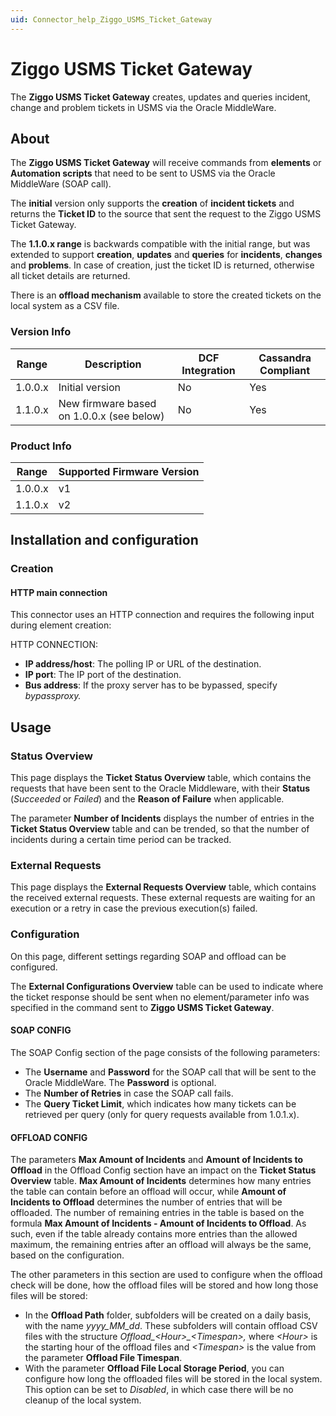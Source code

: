 ```yaml
---
uid: Connector_help_Ziggo_USMS_Ticket_Gateway
---
```


# Ziggo USMS Ticket Gateway

The **Ziggo USMS Ticket Gateway** creates, updates and queries incident, change and problem tickets in USMS via the Oracle MiddleWare.

## About

The **Ziggo USMS Ticket Gateway** will receive commands from **elements** or **Automation scripts** that need to be sent to USMS via the Oracle MiddleWare (SOAP call).

The **initial** version only supports the **creation** of **incident tickets** and returns the **Ticket ID** to the source that sent the request to the Ziggo USMS Ticket Gateway.

The **1.1.0.x range** is backwards compatible with the initial range, but was extended to support **creation**, **updates** and **queries** for **incidents**, **changes** and **problems**. In case of creation, just the ticket ID is returned, otherwise all ticket details are returned.

There is an **offload mechanism** available to store the created tickets on the local system as a CSV file.

### Version Info

| **Range** | **Description**                           | **DCF Integration** | **Cassandra Compliant** |
|------------------|-------------------------------------------|---------------------|-------------------------|
| 1.0.0.x          | Initial version                           | No                  | Yes                     |
| 1.1.0.x          | New firmware based on 1.0.0.x (see below) | No                  | Yes                     |

### Product Info

| Range | Supported Firmware Version |
|------------------|-----------------------------|
| 1.0.0.x          | v1                          |
| 1.1.0.x          | v2                          |

## Installation and configuration

### Creation

#### HTTP main connection

This connector uses an HTTP connection and requires the following input during element creation:

HTTP CONNECTION:

- **IP address/host**: The polling IP or URL of the destination.
- **IP port**: The IP port of the destination.
- **Bus address**: If the proxy server has to be bypassed, specify *bypassproxy.*

## Usage

### Status Overview

This page displays the **Ticket Status Overview** table, which contains the requests that have been sent to the Oracle Middleware, with their **Status** (*Succeeded* or *Failed*) and the **Reason of Failure** when applicable.

The parameter **Number of Incidents** displays the number of entries in the **Ticket Status Overview** table and can be trended, so that the number of incidents during a certain time period can be tracked.

### External Requests

This page displays the **External Requests Overview** table, which contains the received external requests. These external requests are waiting for an execution or a retry in case the previous execution(s) failed.

### Configuration

On this page, different settings regarding SOAP and offload can be configured.

The **External Configurations Overview** table can be used to indicate where the ticket response should be sent when no element/parameter info was specified in the command sent to **Ziggo USMS Ticket Gateway**.

#### SOAP CONFIG

The SOAP Config section of the page consists of the following parameters:

- The **Username** and **Password** for the SOAP call that will be sent to the Oracle MiddleWare. The **Password** is optional.
- The **Number of Retries** in case the SOAP call fails.
- The **Query Ticket Limit**, which indicates how many tickets can be retrieved per query (only for query requests available from 1.0.1.x).

#### OFFLOAD CONFIG

The parameters **Max Amount of Incidents** and **Amount of Incidents to Offload** in the Offload Config section have an impact on the **Ticket Status Overview** table. **Max Amount of Incidents** determines how many entries the table can contain before an offload will occur, while **Amount of Incidents to Offload** determines the number of entries that will be offloaded. The number of remaining entries in the table is based on the formula **Max Amount of Incidents - Amount of Incidents to Offload**. As such, even if the table already contains more entries than the allowed maximum, the remaining entries after an offload will always be the same, based on the configuration.

The other parameters in this section are used to configure when the offload check will be done, how the offload files will be stored and how long those files will be stored:

- In the **Offload Path** folder, subfolders will be created on a daily basis, with the name *yyyy_MM_dd*. These subfolders will contain offload CSV files with the structure *Offload\_\<Hour\>\_\<Timespan\>,* where *\<Hour\>* is the starting hour of the offload files and *\<Timespan\>* is the value from the parameter **Offload File Timespan**.
- With the parameter **Offload File Local Storage Period**, you can configure how long the offloaded files will be stored in the local system. This option can be set to *Disabled*, in which case there will be no cleanup of the local system.
